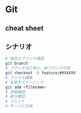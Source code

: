 # Git #

## cheat sheet ##

## シナリオ ##

~~~bash
# 現在のブランチ確認
git branch
# ブランチ切り替え、新ブランチ作成
git checkout -b feature/#XXXXXX
# ファイル編集
# 変更をステージング
git add <filename> 
# 状態確認
# 差分確認
# コミット
# サーバに反映
~~~